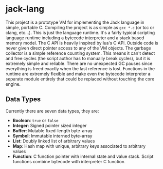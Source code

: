 # jack-lang

This project is a prototype VM for implementing the Jack language in simple,
portable C.  Compiling the project is as simple as `gcc *.c` (or tcc or clang,
etc...).  This is just the language runtime.  It's a fairly typical scripting
language runtime including a bytecode interpreter and a stack based memory
model.  The C API is heavily inspired by lua's C API.  Outside code is never
given direct pointer access to any of the VM objects.  The garbage collector is
a simple reference counting system.  This means it can't detect and free cycles
(the script author has to manually break cycles), but it is extremely simple and
reliable.  There are no unexpected GC pauses since everything is freed exactly
when the last reference is lost.  Functions in the runtime are extremely
flexible and make even the bytecode interpreter a separate module entirely that
could be replaced without touching the core engine.

## Data Types

Currently there are seven data types, they are:

 - **Boolean**: `true` or `false`
 - **Integer**: Signed pointer sized integer
 - **Buffer**: Mutable fixed-length byte-array
 - **Symbol**: Immutable interned byte-array
 - **List**: Doubly linked list of arbitrary values
 - **Map**: Hash map with unique, arbitrary keys associated to arbitrary values
 - **Function**: C function pointer with internal state and value stack.
                 Script functions combine bytecode with interpreter C function.
